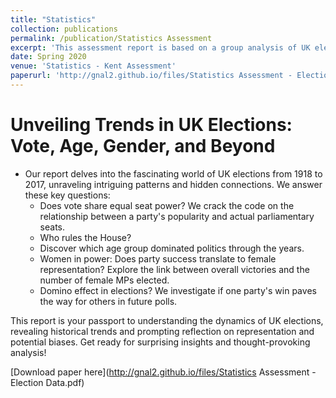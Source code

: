 ```yaml
---
title: "Statistics"
collection: publications
permalink: /publication/Statistics Assessment
excerpt: 'This assessment report is based on a group analysis of UK election data using R'
date: Spring 2020
venue: 'Statistics - Kent Assessment'
paperurl: 'http://gnal2.github.io/files/Statistics Assessment - Election Data.pdf'
---
```

Unveiling Trends in UK Elections: Vote, Age, Gender, and Beyond
====
* Our report delves into the fascinating world of UK elections from 1918 to 2017, unraveling intriguing patterns and hidden connections. We answer these key questions:
  * Does vote share equal seat power? We crack the code on the relationship between a party's popularity and actual parliamentary seats.
  * Who rules the House?
  * Discover which age group dominated politics through the years.
  * Women in power: Does party success translate to female representation? Explore the link between overall victories and the number of female MPs elected.
  * Domino effect in elections? We investigate if one party's win paves the way for others in future polls.

This report is your passport to understanding the dynamics of UK elections, revealing historical trends and prompting reflection on representation and potential biases. Get ready for surprising insights and thought-provoking analysis!

[Download paper here](http://gnal2.github.io/files/Statistics Assessment - Election Data.pdf)




